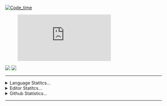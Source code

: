 
[![Code_time](https://wakatime.com/badge/user/e1391aa1-c9c6-4e45-9ad7-082844f7c96a.svg)](https://wakatimee1391aa1-c9c6-4e45-9ad7-082844f7c96a)

<figure><embed src="https://wakatime.com/share/@e1391aa1-c9c6-4e45-9ad7-082844f7c96a/6584a5f7-0dcb-4b58-9a77-69f76b2ef3ad.svg"></embed></figure>


<div> 
  <a href = "mailto:eng.limaluis@gmail.com"><img src="https://img.shields.io/badge/-Gmail-%23333?style=for-the-badge&logo=gmail&logoColor=white" target="_blank"></a>
  <a href="https://www.linkedin.com/in/luis-eduardo-c-m-de-lima-105750246/" target="_blank"><img src="https://img.shields.io/badge/-LinkedIn-%230077B5?style=for-the-badge&logo=linkedin&logoColor=white" target="_blank"></a> 
  
<hr>

<details>
  <summary>Language Statitcs...</summary>
  <p>
    <img src="https://wakatime.com/share/@e1391aa1-c9c6-4e45-9ad7-082844f7c96a/7aaf2983-2100-4c74-b606-c87c7351da32.svg" height="400">
  </p>
</details>

<details>
  <summary>Editor Statitcs...</summary>
  <p>
    <img src="https://wakatime.com/share/@e1391aa1-c9c6-4e45-9ad7-082844f7c96a/f2bfddc1-10fb-476a-9bc0-64286d6cdfca.svg" height="400">
  </p>
</details>

</div>
<details>
  <summary>Github Statistics...</summary>
  <p align = "center">
    
![Anurag's GitHub stats](https://github-readme-stats.vercel.app/api?username=luidooo&show_icons=true&theme=transparent)

 </p>
</details>

<hr>
  
